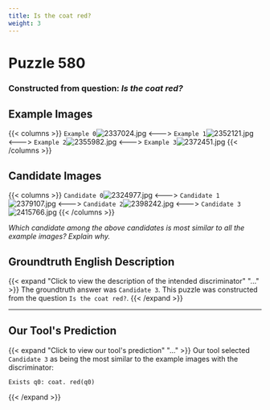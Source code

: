 ```yaml
---
title: Is the coat red?
weight: 3
---
```


# Puzzle 580
### Constructed from question: _Is the coat red?_


## Example Images
{{< columns >}}
`Example 0`![2337024.jpg](/gqa_images/2337024.jpg)
<--->
`Example 1`![2352121.jpg](/gqa_images/2352121.jpg)
<--->
`Example 2`![2355982.jpg](/gqa_images/2355982.jpg)
<--->
`Example 3`![2372451.jpg](/gqa_images/2372451.jpg)
{{< /columns >}}

## Candidate Images
{{< columns >}}
`Candidate 0`![2324977.jpg](/gqa_images/2324977.jpg)
<--->
`Candidate 1`![2379107.jpg](/gqa_images/2379107.jpg)
<--->
`Candidate 2`![2398242.jpg](/gqa_images/2398242.jpg)
<--->
`Candidate 3`![2415766.jpg](/gqa_images/2415766.jpg)
{{< /columns >}}

*Which candidate among the above candidates is most similar to all the example images? Explain why.*

## Groundtruth English Description

{{< expand "Click to view the description of the intended discriminator" "..." >}}
The groundtruth answer was `Candidate 3`. This puzzle was constructed from the question `Is the coat red?`.
{{< /expand >}}

---

## Our Tool's Prediction

{{< expand "Click to view our tool's prediction" "..." >}}
Our tool selected `Candidate 3` as being the most similar to the example images with the discriminator:
```plaintext
Exists q0: coat. red(q0)
```
{{< /expand >}}
